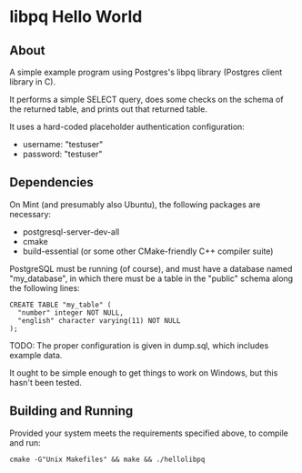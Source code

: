 libpq Hello World
=================

About
-----

A simple example program using Postgres's libpq library (Postgres client library in C).

It performs a simple SELECT query, does some checks on the schema of the returned table, and prints out that returned table.

It uses a hard-coded placeholder authentication configuration:
-  username: "testuser"
-  password: "testuser"


Dependencies
------------

On Mint (and presumably also Ubuntu), the following packages are necessary:

-  postgresql-server-dev-all
-  cmake
-  build-essential (or some other CMake-friendly C++ compiler suite)

PostgreSQL must be running (of course), and must have a database named "my_database", in which there must be a table in the "public" schema along the following lines:

    CREATE TABLE "my_table" (
      "number" integer NOT NULL,
      "english" character varying(11) NOT NULL
    );

TODO: The proper configuration is given in dump.sql, which includes example data.

It ought to be simple enough to get things to work on Windows, but this hasn't been tested.


Building and Running
--------------------

Provided your system meets the requirements specified above, to compile and run:

    cmake -G"Unix Makefiles" && make && ./hellolibpq

